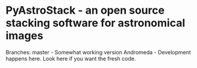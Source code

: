 # PyAstroStack - an open source stacking software for astronomical images

Branches:
master - Somewhat working version
Andromeda - Development happens here. Look here if you want the fresh code.